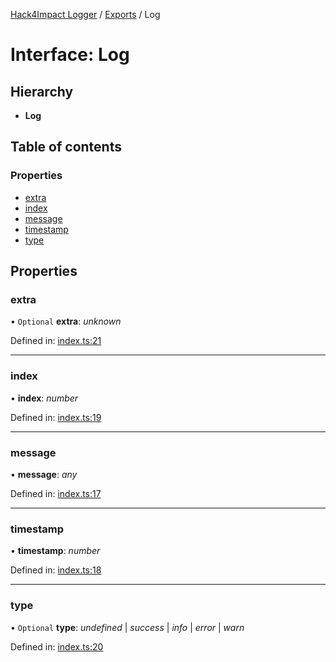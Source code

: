[Hack4Impact Logger](https://github.com/hack4impact/logger/tree/main/docs/README.md) / [Exports](https://github.com/hack4impact/logger/tree/main/docs/modules.md) / Log

# Interface: Log

## Hierarchy

- **Log**

## Table of contents

### Properties

- [extra](https://github.com/hack4impact/logger/tree/main/docs/interfaces/log.md#extra)
- [index](https://github.com/hack4impact/logger/tree/main/docs/interfaces/log.md#index)
- [message](https://github.com/hack4impact/logger/tree/main/docs/interfaces/log.md#message)
- [timestamp](https://github.com/hack4impact/logger/tree/main/docs/interfaces/log.md#timestamp)
- [type](https://github.com/hack4impact/logger/tree/main/docs/interfaces/log.md#type)

## Properties

### extra

• `Optional` **extra**: _unknown_

Defined in: [index.ts:21](https://github.com/hack4impact/logger/blob/3d9ffd5/src/index.ts#L21)

---

### index

• **index**: _number_

Defined in: [index.ts:19](https://github.com/hack4impact/logger/blob/3d9ffd5/src/index.ts#L19)

---

### message

• **message**: _any_

Defined in: [index.ts:17](https://github.com/hack4impact/logger/blob/3d9ffd5/src/index.ts#L17)

---

### timestamp

• **timestamp**: _number_

Defined in: [index.ts:18](https://github.com/hack4impact/logger/blob/3d9ffd5/src/index.ts#L18)

---

### type

• `Optional` **type**: _undefined_ \| _success_ \| _info_ \| _error_ \| _warn_

Defined in: [index.ts:20](https://github.com/hack4impact/logger/blob/3d9ffd5/src/index.ts#L20)
